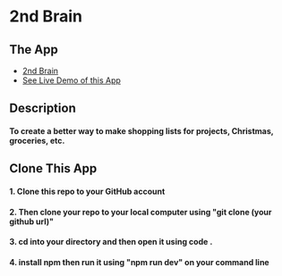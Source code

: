 
# 2nd Brain

## The App
- [2nd Brain](https://2nd-brain.netlify.app/)
- [See Live Demo of this App]()
  
## Description 
#### To create a better way to make shopping lists for projects, Christmas, groceries, etc.

## Clone This App
#### 1. Clone this repo to your GitHub account
#### 2. Then clone your repo to your local computer using "git clone (your github url)"
#### 3. cd into your directory and then open it using code .
#### 4. install npm then run it using "npm run dev" on your command line

